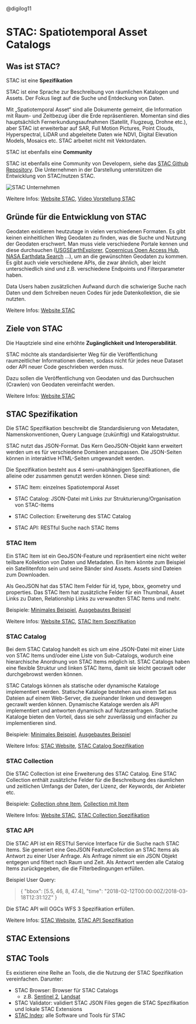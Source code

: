 @digilog11

# STAC: Spatiotemporal Asset Catalogs

## Was ist STAC?

STAC ist eine **Spezifikation**

STAC ist eine Sprache zur Beschreibung von räumlichen Katalogen und Assets. Der Fokus liegt auf die Suche und Entdeckung von Daten.

Mit „Spatiotemporal Asset“ sind alle Dokumente gemeint, die Information mit Raum- und Zeitbezug über die Erde repräsentieren. Momentan sind dies hauptsächlich Fernerkundungsaufnahmen (Satellit, Flugzeug, Drohne etc.), aber STAC ist erweiterbar auf SAR, Full Motion Pictures, Point Clouds, Hyperspectral, LiDAR und abgeleitete Daten wie NDVI, Digital Elevation Models, Mosaics etc. STAC arbeitet nicht mit Vektordaten.

STAC ist ebenfalls eine **Community**

STAC ist ebenfalls eine Community von Developern, siehe das [STAC Github Repository](https://github.com/radiantearth/stac-spec). Die Unternehmen in der Darstellung unterstützen die Entwicklung von STAC/nutzen STAC.

![STAC Unternehmen](https://stacspec.org/images/STAC_companies.png)

Weitere Infos: [Website STAC](https://stacspec.org/), [Video Vorstellung STAC](http://bofh.nikhef.nl/events/FOSDEM/2020/AW1.126/introduction_to_spatiotemporal_asset_catalogs_stac.mp4) 

## Gründe für die Entwicklung von STAC

Geodaten existieren heutzutage in vielen verschiedenen Formaten. Es gibt keinen einheitlichen Weg Geodaten zu finden, was die Suche und Nutzung der Geodaten erschwert. Man muss viele verschiedene Portale kennen und diese durchsuchen ([USGSEarthExplorer](https://earthexplorer.usgs.gov/), [Copernicus Open Access Hub](https://scihub.copernicus.eu/dhus/#/home), [NASA Earthdata Search](https://search.earthdata.nasa.gov/search) ...), um an die gewünschten Geodaten zu kommen. Es gibt auch viele verschiedene APIs, die zwar ähnlich, aber leicht unterschiedlich sind und z.B. verschiedene Endpoints und Filterparameter haben.

Data Users haben zusätzlichen Aufwand durch die schwierige Suche nach Daten und dem Schreiben neuen Codes für jede Datenkollektion, die sie nutzten.

Weitere Infos: [Website STAC](https://stacspec.org/why-stac.html)

## Ziele von STAC

Die Hauptziele sind eine erhöhte **Zugänglichkeit und Interoperabilität**.

STAC möchte als standardisierter Weg für die Veröffentlichung raumzeitlicher Informationen dienen, sodass nicht für jedes neue Dataset oder API neuer Code geschrieben werden muss.

Dazu sollen die Veröffentlichung von Geodaten und das Durchsuchen (Crawlen) von Geodaten vereinfacht werden.

Weitere Infos: [Website STAC](https://stacspec.org/overview.html)

## STAC Spezifikation

Die STAC Spezifikation beschreibt die Standardisierung von Metadaten, Namenskonventionen, Query Language (zukünftig) und Katalogstruktur.

STAC nutzt das JSON-Format. Das Kern GeoJSON-Objekt kann erweitert werden um es für verschiedene Domänen anzupassen. Die JSON-Seiten können in interaktive HTML-Seiten umgewandelt werden.

Die Spezifikation besteht aus 4 semi-unabhängigen Spezifikationen, die alleine oder zusammen genutzt werden können. Diese sind:

- STAC Item: einzelnes Spatiotemporal Asset

- STAC Catalog: JSON-Datei mit Links zur Strukturierung/Organisation von STAC-Items

- STAC Collection: Erweiterung des STAC Catalog

- STAC API: RESTful Suche nach STAC Items

### STAC Item

Ein STAC Item ist ein GeoJSON-Feature und repräsentiert eine nicht weiter teilbare Kollektion von Daten und Metadaten. Ein Item könnte zum Beispiel ein Satellitenfoto sein und seine Bänder sind Assets. Assets sind Dateien zum Downloaden.

Als GeoJSON hat das STAC Item Felder für id, type, bbox, geometry und properties. Das STAC Item hat zusätzliche Felder für ein Thumbnail, Asset Links zu Daten, Relationship Links zu verwandten STAC Items und mehr.

Beispiele: [Minimales Beispiel](https://github.com/radiantearth/stac-spec/blob/master/item-spec/examples/sample.json), [Ausgebautes Beispiel](https://github.com/radiantearth/stac-spec/blob/master/item-spec/examples/sample-full.json)

Weitere Infos: [Website STAC](https://stacspec.org/core.html), [STAC Item Spezifikation](https://github.com/radiantearth/stac-spec/blob/master/item-spec/item-spec.md)

### STAC Catalog

Bei dem STAC Catalog handelt es sich um eine JSON-Datei mit einer Liste von STAC Items und/oder eine Liste von Sub-Catalogs, wodurch eine hierarchische Anordnung von STAC Items möglich ist. STAC Catalogs haben eine flexible Struktur und linken STAC Items, damit sie leicht gecrawlt oder durchgebrowst werden können.

STAC Catalogs können als statische oder dynamische Kataloge implementiert werden. Statische Kataloge bestehen aus einem Set aus Dateien auf einem Web-Server, die zueinander linken und deswegen gecrawlt werden können. Dynamische Kataloge werden als API implementiert und antworten dynamisch auf Nutzeranfragen. Statische Kataloge bieten den Vorteil, dass sie sehr zuverlässig und einfacher zu implementieren sind.

Beispiele: [Minimales Beispiel](https://github.com/radiantearth/stac-spec/blob/master/catalog-spec/examples/catalog.json), [Ausgebautes Beispiel](https://github.com/radiantearth/stac-spec/blob/master/catalog-spec/examples/catalog-items.json)

Weitere Infos: [STAC Website](https://stacspec.org/core.html), [STAC Catalog Spezifikation](https://github.com/radiantearth/stac-spec/blob/master/catalog-spec/catalog-spec.md)

### STAC Collection

Die STAC Collection ist eine Erweiterung des STAC Catalog. Eine STAC Collection enthält zusätzliche Felder für die Beschreibung des räumlichen und zeitlichen Umfangs der Daten, der Lizenz, der Keywords, der Anbieter etc. 

Beispiele: [Collection ohne Item](https://github.com/radiantearth/stac-spec/blob/master/collection-spec/examples/sentinel2.json), [Collection mit Item](https://github.com/radiantearth/stac-spec/blob/master/collection-spec/examples/landsat-collection.json)

Weitere Infos: [Website STAC](https://stacspec.org/core.html), [STAC Collection Spezifikation](https://github.com/radiantearth/stac-spec/blob/master/collection-spec/collection-spec.md)
      
### STAC API

Die STAC API ist ein RESTful Service Interface für die Suche nach STAC Items. Sie generiert eine GeoJSON FeatureCollection an STAC Items als Antwort zu einer User Anfrage. Als Anfrage nimmt sie ein JSON Objekt entgegen und filtert nach Raum und Zeit. Als Antwort werden alle Catalog Items zurückgegeben, die die Filterbedingungen erfüllen.

Beispiel User Query:
>{
>  "bbox": [5.5, 46, 8, 47.4], 
>  "time": "2018-02-12T00:00:00Z/2018-03-18T12:31:12Z"
>}

Die STAC API will OGCs WFS 3 Spezifikation erfüllen. 

Weitere Infos: [STAC Website](https://stacspec.org/core.html), [STAC API Spezifikation](https://github.com/radiantearth/stac-api-spec/blob/master/api-spec.md)

## STAC Extensions

## STAC Tools

Es existieren eine Reihe an Tools, die die Nutzung der STAC Spezifikation vereinfachen. Darunter:

- STAC Browser: Browser für STAC Catalogs
  - z.B. [Sentinel 2](https://sentinel.stac.cloud/?t=catalogs), [Landsat](https://landsat.stac.cloud/?t=catalogs)
- STAC Validator: validiert STAC JSON Files gegen die STAC Spezifikation und lokale STAC Extensions
- [STAC Index](https://stacindex.org/ecosystem): alle Software und Tools für STAC
